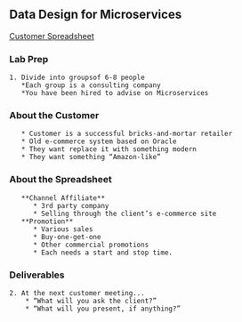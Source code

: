 ## Data Design for Microservices

[Customer Spreadsheet](https://github.com/wrbaldwin/db-week/blob/master/docs/D04S07_Lab-Building-Scalable-Microservices.xlsx)

### Lab Prep
    1. Divide into groupsof 6-8 people
       *Each group is a consulting company
       *You have been hired to advise on Microservices

### About the Customer 
       * Customer is a successful bricks-and-mortar retailer
       * Old e-commerce system based on Oracle
       * They want replace it with something modern
       * They want something “Amazon-like”

### About the Spreadsheet
       **Channel Affiliate**
          * 3rd party company
          * Selling through the client’s e-commerce site
       **Promotion**
          * Various sales
          * Buy-one-get-one
          * Other commercial promotions
          * Each needs a start and stop time.
### Deliverables
    2. At the next customer meeting...
        * “What will you ask the client?”
        * “What will you present, if anything?”
